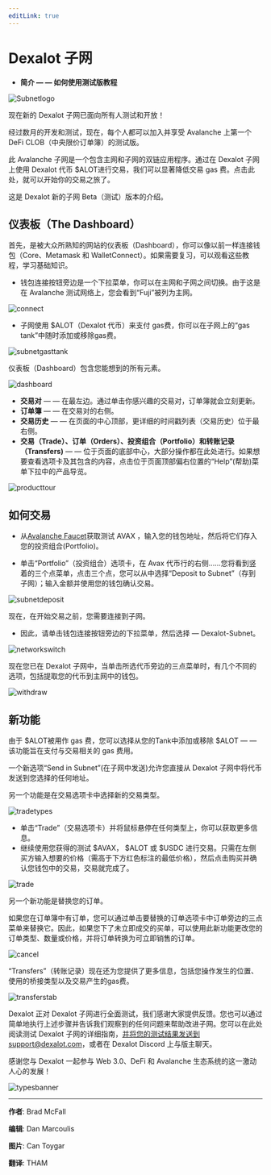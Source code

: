 ```yaml
---
editLink: true
---
```


# Dexalot 子网

* **简介 — — 如何使用测试版教程**

![Subnetlogo](/images/howtouse/Subnetlogo.png)

现在新的 Dexalot 子网已面向所有人测试和开放！

经过数月的开发和测试，现在，每个人都可以加入并享受 Avalanche 上第一个 DeFi CLOB（中央限价订单簿）的测试版。

此 Avalanche 子网是一个包含主网和子网的双链应用程序。通过在 Dexalot 子网上使用 Dexalot 代币 $ALOT进行交易，我们可以显著降低交易 gas 费。点击此处，就可以开始你的交易之旅了。

这是 Dexalot 新的子网 Beta（测试）版本的介绍。

<VidStack src="youtube/vRvaswPuMNg" />

## 仪表板（The Dashboard）

首先，是被大众所熟知的网站的仪表板（Dashboard），你可以像以前一样连接钱包（Core、Metamask 和 WalletConnect）。如果需要复习，可以观看这​​些教程，学习基础知识。

* 钱包连接按钮旁边是一个下拉菜单，你可以在主网和子网之间切换。由于这是在 Avalanche 测试网络上，您会看到“Fuji”被列为主网。

![connect](/images/howtouse/connect.png)

* 子网使用 $ALOT（Dexalot 代币）来支付 gas费，你可以在子网上的“gas tank”中随时添加或移除gas费。

![subnetgasttank](/images/howtouse/subnetgastank.png)

仪表板（Dashboard）包含您能想到的所有元素。

![dashboard](/images/howtouse/dashboard.png)

* **交易对** — — 在最左边。通过单击你感兴趣的交易对，订单簿就会立刻更新。
* **订单簿** — — 在交易对的右侧。
* **交易历史** — — 在页面的中心顶部，更详细的时间戳列表（交易历史）位于最右侧。
* **交易（Trade）、订单（Orders）、投资组合（Portfolio）和转账记录（Transfers)**  — — 位于页面的底部中心，大部分操作都在此处进行。如果想要查看选项卡及其包含的内容，点击位于页面顶部偏右位置的“Help”(帮助)菜单下拉中的产品导览。

![producttour](/images/howtouse/producttour.png)

## 如何交易

* 从[Avalanche Faucet](https://faucet.avax.network/)获取测试 AVAX ，输入您的钱包地址，然后将它们存入您的投资组合(Portfolio)。

* 单击“Portfolio”（投资组合）选项卡，在 Avax 代币行的右侧……您将看到竖着的三个点菜单，点击三个点，您可以从中选择“Deposit to Subnet”（存到子网）；输入金额并使用您的钱包确认交易。

![subnetdeposit](/images/howtouse/subnetdeposit.png)

现在，在开始交易之前，您需要连接到子网。

* 因此，请单击钱包连接按钮旁边的下拉菜单，然后选择 — Dexalot-Subnet。

![networkswitch](/images/howtouse/networkswitch.png)

现在您已在 Dexalot 子网中，当单击所选代币旁边的三点菜单时，有几个不同的选项，包括提取您的代币到主网中的钱包。


![withdraw](/images/howtouse/withdraw.png)

## 新功能

由于 $ALOT被用作 gas 费，您可以选择从您的Tank中添加或移除 $ALOT — — 该功能旨在支付与交易相关的 gas 费用。

一个新选项“Send in Subnet”(在子网中发送)允许您直接从 Dexalot 子网中将代币发送到您选择的任何地址。

另一个功能是在交易选项卡中选择新的交易类型。

![tradetypes](/images/howtouse/tradetypes.png)

* 单击“Trade”（交易选项卡）并将鼠标悬停在任何类型上，你可以获取更多信息。
* 继续使用您获得的测试 $AVAX， $ALOT 或 $USDC 进行交易。只需在左侧买方输入想要的价格（需高于下方红色标注的最低价格），然后点击购买并确认您钱包中的交易，交易就完成了。

![trade](/images/howtouse/trade.png)

另一个新功能是替换您的订单。

如果您在订单簿中有订单，您可以通过单击要替换的订单选项卡中订单旁边的三点菜单来替换它。因此，如果您下了未立即成交的买单，可以使用此新功能更改您的订单类型、数量或价格，并将订单转换为可立即销售的订单。

![cancel](/images/howtouse/cancel.png)

“Transfers”（转账记录）现在还为您提供了更多信息，包括您操作发生的位置、使用的桥接类型以及交易产生的gas费。

![transferstab](/images/howtouse/transferstab.png)

Dexalot 正对 Dexalot 子网进行全面测试，我们感谢大家提供反馈。您也可以通过简单地执行上述步骤并告诉我们观察到的任何问题来帮助改进子网。您可以在此处阅读测试 Dexalot 子网的详细指南，并将您的测试结果发送到support@dexalot.com，或者在 Dexalot Discord 上与版主聊天。

感谢您与 Dexalot 一起参与 Web 3.0、DeFi 和 Avalanche 生态系统的这一激动人心的发展！

![typesbanner](/images/howtouse/typesbanner.png)

---


**作者**: Brad McFall

**编辑**: Dan Marcoulis

**图片**: Can Toygar

**翻译**: THAM
